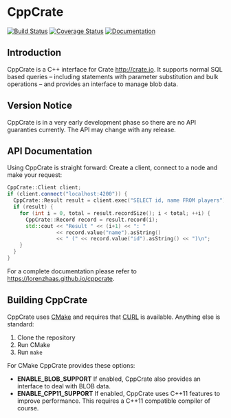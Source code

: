 # CppCrate

[![Build Status](https://travis-ci.org/lorenzhaas/cppcrate.svg?branch=master)](https://travis-ci.org/lorenzhaas/cppcrate)
[![Coverage Status](https://coveralls.io/repos/github/lorenzhaas/cppcrate/badge.svg?branch=master)](https://coveralls.io/github/lorenzhaas/cppcrate?branch=master)
[![Documentation](https://img.shields.io/badge/docs-doxygen-blue.svg)](https://lorenzhaas.github.io/cppcrate)

## Introduction

CppCrate is a C++ interface for Crate http://crate.io. It supports normal SQL based queries –
including statements with parameter substitution and bulk operations – and provides an interface to
manage blob data.



## Version Notice

CppCrate is in a very early development phase so there are no API guaranties currently. The API may
change with any release.



## API Documentation

Using CppCrate is straight forward: Create a client, connect to a node and make your request:

```cpp
CppCrate::Client client;
if (client.connect("localhost:4200")) {
  CppCrate::Result result = client.exec("SELECT id, name FROM players");
  if (result) {
    for (int i = 0, total = result.recordSize(); i < total; ++i) {
      CppCrate::Record record = result.record(i);
      std::cout << "Result " << (i+1) << ": " 
                << record.value("name").asString()
                << " (" << record.value("id").asString() << ")\n";
    }
  }
}
```

For a complete documentation please refer to https://lorenzhaas.github.io/cppcrate.



## Building CppCrate

CppCrate uses [CMake](https://cmake.org/) and requires that [CURL](https://curl.haxx.se/) is
available. Anything else is standard:

 1. Clone the repository
 2. Run CMake
 3. Run `make`

For CMake CppCrate provides these options:

 - **ENABLE_BLOB_SUPPORT** If enabled, CppCrate also provides an interface to deal with BLOB data.
 - **ENABLE_CPP11_SUPPORT** If enabled, CppCrate uses C++11 features to improve performance. This
   requires a C++11 compatible compiler of course.
